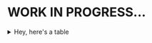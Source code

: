 # WORK IN PROGRESS... #


<details>
<summary> Hey, here's a table</summary>
  
| Something | Yep |
|-----:|-----------|
|     1| :)|
|     2| :D    |
|     3| >:)       |


  
</details>
